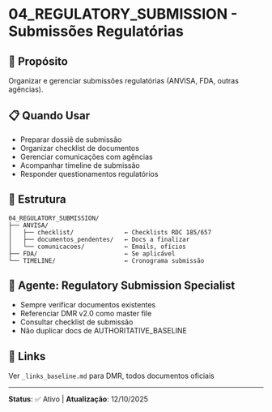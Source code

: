 # 04_REGULATORY_SUBMISSION - Submissões Regulatórias

## 🎯 Propósito
Organizar e gerenciar submissões regulatórias (ANVISA, FDA, outras agências).

## 📋 Quando Usar
- Preparar dossiê de submissão
- Organizar checklist de documentos
- Gerenciar comunicações com agências
- Acompanhar timeline de submissão
- Responder questionamentos regulatórios

## 📂 Estrutura
```
04_REGULATORY_SUBMISSION/
├── ANVISA/
│   ├── checklist/              ← Checklists RDC 185/657
│   ├── documentos_pendentes/   ← Docs a finalizar
│   └── comunicacoes/           ← Emails, ofícios
├── FDA/                        ← Se aplicável
└── TIMELINE/                   ← Cronograma submissão
```

## 🤖 Agente: Regulatory Submission Specialist
- Sempre verificar documentos existentes
- Referenciar DMR v2.0 como master file
- Consultar checklist de submissão
- Não duplicar docs de AUTHORITATIVE_BASELINE

## 🔗 Links
Ver `_links_baseline.md` para DMR, todos documentos oficiais

---
**Status**: ✅ Ativo | **Atualização**: 12/10/2025

